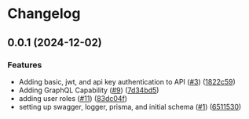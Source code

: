 # Changelog

## 0.0.1 (2024-12-02)


### Features

* Adding basic, jwt, and api key authentication to API ([#3](https://github.com/Dungeon-Party/dungeon-party-server/issues/3)) ([1822c59](https://github.com/Dungeon-Party/dungeon-party-server/commit/1822c591ee3527103c6e52477d92d558e7b9f224))
* Adding GraphQL Capability ([#9](https://github.com/Dungeon-Party/dungeon-party-server/issues/9)) ([7d34bd5](https://github.com/Dungeon-Party/dungeon-party-server/commit/7d34bd579f5085ee7f7b8a394846e5b3ad684db5))
* adding user roles ([#11](https://github.com/Dungeon-Party/dungeon-party-server/issues/11)) ([83dc04f](https://github.com/Dungeon-Party/dungeon-party-server/commit/83dc04f974693e98e07a6fc5eaef0a652b93320e))
* setting up swagger, logger, prisma, and initial schema ([#1](https://github.com/Dungeon-Party/dungeon-party-server/issues/1)) ([6511530](https://github.com/Dungeon-Party/dungeon-party-server/commit/65115301213a6f47edb23be26e800c22475bac69))
